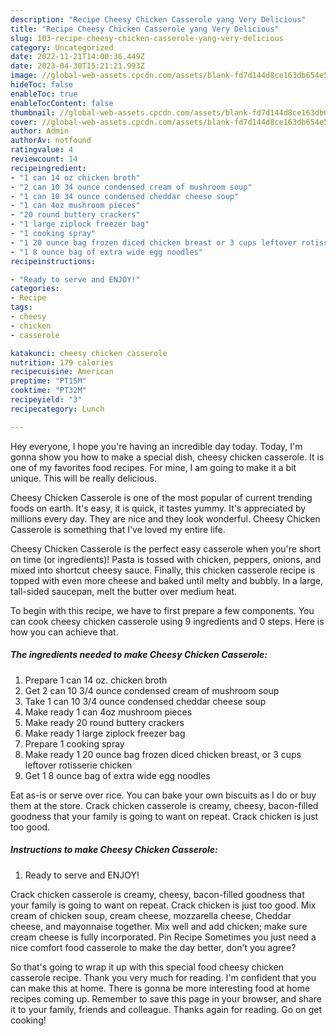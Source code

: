 ```yaml
---
description: "Recipe Cheesy Chicken Casserole yang Very Delicious"
title: "Recipe Cheesy Chicken Casserole yang Very Delicious"
slug: 103-recipe-cheesy-chicken-casserole-yang-very-delicious
category: Uncategorized
date: 2022-11-21T14:00:36.449Z
date: 2023-04-30T15:21:21.993Z
image: //global-web-assets.cpcdn.com/assets/blank-fd7d144d8ce163db654e5a02c40b08a2775adb7897d16e4062681dc7e1b2800f.png
hideToc: false
enableToc: true
enableTocContent: false
thumbnail: //global-web-assets.cpcdn.com/assets/blank-fd7d144d8ce163db654e5a02c40b08a2775adb7897d16e4062681dc7e1b2800f.png
cover: //global-web-assets.cpcdn.com/assets/blank-fd7d144d8ce163db654e5a02c40b08a2775adb7897d16e4062681dc7e1b2800f.png
author: Admin
authorAv: notfound
ratingvalue: 4
reviewcount: 14
recipeingredient:
- "1 can 14 oz chicken broth"
- "2 can 10 34 ounce condensed cream of mushroom soup"
- "1 can 10 34 ounce condensed cheddar cheese soup"
- "1 can 4oz mushroom pieces"
- "20 round buttery crackers"
- "1 large ziplock freezer bag"
- "1 cooking spray"
- "1 20 ounce bag frozen diced chicken breast or 3 cups leftover rotisserie chicken"
- "1 8 ounce bag of extra wide egg noodles"
recipeinstructions:

- "Ready to serve and ENJOY!"
categories:
- Recipe
tags:
- cheesy
- chicken
- casserole

katakunci: cheesy chicken casserole 
nutrition: 179 calories
recipecuisine: American
preptime: "PT15M"
cooktime: "PT32M"
recipeyield: "3"
recipecategory: Lunch

---
```



Hey everyone, I hope you're having an incredible day today. Today, I'm gonna show you how to make a special dish, cheesy chicken casserole. It is one of my favorites food recipes. For mine, I am going to make it a bit unique. This will be really delicious.

Cheesy Chicken Casserole is one of the most popular of current trending foods on earth. It's easy, it is quick, it tastes yummy. It's appreciated by millions every day. They are nice and they look wonderful. Cheesy Chicken Casserole is something that I've loved my entire life.

Cheesy Chicken Casserole is the perfect easy casserole when you&#39;re short on time (or ingredients)! Pasta is tossed with chicken, peppers, onions, and mixed into shortcut cheesy sauce. Finally, this chicken casserole recipe is topped with even more cheese and baked until melty and bubbly. In a large, tall-sided saucepan, melt the butter over medium heat.


To begin with this recipe, we have to first prepare a few components. You can cook cheesy chicken casserole using 9 ingredients and 0 steps. Here is how you can achieve that.

<!--inarticleads1-->

##### The ingredients needed to make Cheesy Chicken Casserole:

1. Prepare 1 can 14 oz. chicken broth
1. Get 2 can 10 3/4 ounce condensed cream of mushroom soup
1. Take 1 can 10 3/4 ounce condensed cheddar cheese soup
1. Make ready 1 can 4oz mushroom pieces
1. Make ready 20 round buttery crackers
1. Make ready 1 large ziplock freezer bag
1. Prepare 1 cooking spray
1. Make ready 1 20 ounce bag frozen diced chicken breast, or 3 cups leftover rotisserie chicken
1. Get 1 8 ounce bag of extra wide egg noodles


Eat as-is or serve over rice. You can bake your own biscuits as I do or buy them at the store. Crack chicken casserole is creamy, cheesy, bacon-filled goodness that your family is going to want on repeat. Crack chicken is just too good. 

<!--inarticleads2-->

##### Instructions to make Cheesy Chicken Casserole:


1. Ready to serve and ENJOY!

Crack chicken casserole is creamy, cheesy, bacon-filled goodness that your family is going to want on repeat. Crack chicken is just too good. Mix cream of chicken soup, cream cheese, mozzarella cheese, Cheddar cheese, and mayonnaise together. Mix well and add chicken; make sure cream cheese is fully incorporated. Pin Recipe Sometimes you just need a nice comfort food casserole to make the day better, don&#39;t you agree? 

So that's going to wrap it up with this special food cheesy chicken casserole recipe. Thank you very much for reading. I'm confident that you can make this at home. There is gonna be more interesting food at home recipes coming up. Remember to save this page in your browser, and share it to your family, friends and colleague. Thanks again for reading. Go on get cooking!
